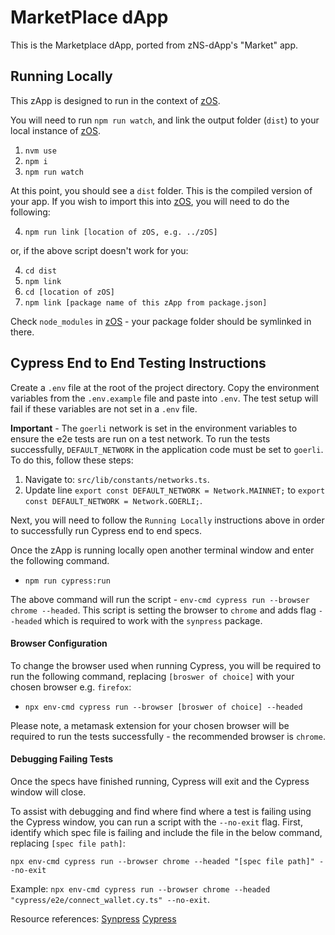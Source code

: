 # MarketPlace dApp

This is the Marketplace dApp, ported from zNS-dApp's "Market" app.

## Running Locally

This zApp is designed to run in the context of [zOS](https://github.com/zer0-os/zOS).

You will need to run `npm run watch`, and link the output folder (`dist`) to your local instance of [zOS](https://github.com/zer0-os/zOS).

1. `nvm use`
2. `npm i`
3. `npm run watch`

At this point, you should see a `dist` folder. This is the compiled version of your app. If you wish to import this into [zOS](https://github.com/zer0-os/zOS), you will need to do the following:

4. `npm run link [location of zOS, e.g. ../zOS]`

or, if the above script doesn't work for you:

4. `cd dist`
5. `npm link`
6. `cd [location of zOS]`
7. `npm link [package name of this zApp from package.json]`

Check `node_modules` in [zOS](https://github.com/zer0-os/zOS) - your package folder should be symlinked in there.

## Cypress End to End Testing Instructions

Create a `.env` file at the root of the project directory. Copy the environment variables from the `.env.example` file and paste into `.env`. The test setup will fail if these variables are not set in a `.env` file.

**Important** - The `goerli` network is set in the environment variables to ensure the e2e tests are run on a test network. To run the tests successfully, `DEFAULT_NETWORK` in the application code must be set to `goerli`. To do this, follow these steps:

1. Navigate to: `src/lib/constants/networks.ts`.
2. Update line `export const DEFAULT_NETWORK = Network.MAINNET;` to `export const DEFAULT_NETWORK = Network.GOERLI;`.

Next, you will need to follow the `Running Locally` instructions above in order to successfully run Cypress end to end specs.

Once the zApp is running locally open another terminal window and enter the following command.

- `npm run cypress:run`

The above command will run the script - `env-cmd cypress run --browser chrome --headed`. This script is setting the browser to `chrome` and adds flag `--headed` which is required to work with the `synpress` package.

#### Browser Configuration

To change the browser used when running Cypress, you will be required to run the following command, replacing `[broswer of choice]` with your chosen browser e.g. `firefox`:

- `npx env-cmd cypress run --browser [broswer of choice] --headed`

Please note, a metamask extension for your chosen browser will be required to run the tests successfully - the recommended browser is `chrome`.

#### Debugging Failing Tests

Once the specs have finished running, Cypress will exit and the Cypress window will close.

To assist with debugging and find where find where a test is failing using the Cypress window, you can run a script with the `--no-exit` flag. First, identify which spec file is failing and include the file in the below command, replacing `[spec file path]`:

`npx env-cmd cypress run --browser chrome --headed "[spec file path]" --no-exit`

Example: `npx env-cmd cypress run --browser chrome --headed "cypress/e2e/connect_wallet.cy.ts" --no-exit`.

Resource references:
[Synpress](https://github.com/Synthetixio/synpress)
[Cypress](https://docs.cypress.io/guides/overview/why-cypress/)
